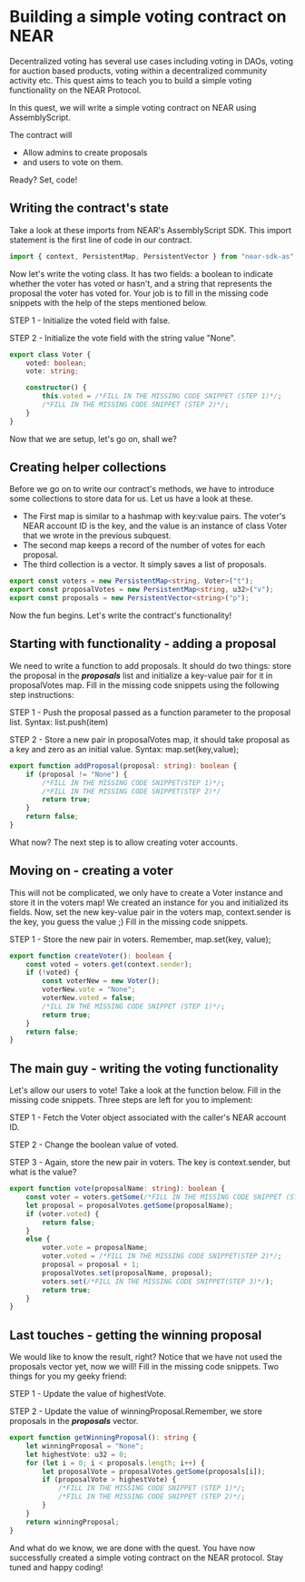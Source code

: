 # Building a simple voting contract on NEAR
Decentralized voting has several use cases including voting in DAOs, voting for auction based products, voting within a decentralized community activity etc. This quest aims to teach you to build a simple voting functionality on the NEAR Protocol.

In this quest, we will write a simple voting contract on NEAR using AssemblyScript. 

The contract will 
- Allow admins to create proposals 
- and users to vote on them. 
 
Ready? Set, code!

## Writing the contract's state
Take a look at these imports from NEAR's AssemblyScript SDK. This import statement is the first line of code in our contract.

```ts
import { context, PersistentMap, PersistentVector } from "near-sdk-as";
```

Now let's write the voting class. It has two fields: a boolean to indicate whether the voter has voted or hasn't, and a string that represents the proposal the voter has voted for.
Your job is to fill in the missing code snippets with the help of the steps mentioned below.

STEP 1 - Initialize the voted field with false.

STEP 2 - Initialize the vote field with the string value "None".

```ts
export class Voter {
    voted: boolean;  
    vote: string;   

    constructor() {
        this.voted = /*FILL IN THE MISSING CODE SNIPPET (STEP 1)*/;
        /*FILL IN THE MISSING CODE SNIPPET (STEP 2)*/;
    }
}
```
Now that we are setup, let's go on, shall we?

## Creating helper collections
Before we go on to write our contract's methods, we have to introduce some collections to store data for us. Let us have a look at these.
 - The First map is similar to a hashmap with key:value pairs. The voter's NEAR account ID is the key, and the value is an instance of class Voter that we wrote in the previous subquest.
 - The second map keeps a record of the number of votes for each proposal.
 - The third collection is a vector. It simply saves a list of proposals.
 
```ts
export const voters = new PersistentMap<string, Voter>("t");
export const proposalVotes = new PersistentMap<string, u32>("v");
export const proposals = new PersistentVector<string>("p");
```
Now the fun begins. Let's write the contract's functionality!

## Starting with functionality - adding a proposal
We need to write a function to add proposals. It should do two things: store the proposal in the ***proposals*** list and initialize a key-value pair for it in proposalVotes map. Fill in the missing code snippets using the following step instructions:

STEP 1 - Push the proposal passed as a function parameter to the proposal list. Syntax: list.push(item)

STEP 2 - Store a new pair in proposalVotes map, it should take proposal as a key and zero as an initial value. Syntax: map.set(key,value);

```ts
export function addProposal(proposal: string): boolean {
    if (proposal != "None") {
        /*FILL IN THE MISSING CODE SNIPPET(STEP 1)*/;
        /*FILL IN THE MISSING CODE SNIPPET(STEP 2)*/
        return true;
    }
    return false;
}
```
What now? The next step is to allow creating voter accounts.

## Moving on - creating a voter
This will not be complicated, we only have to create a Voter instance and store it in the voters map! We created an instance for you and initialized its fields. Now, set the new key-value pair in the voters map, context.sender is the key, you guess the value ;)
Fill in the missing code snippets.

STEP 1 - Store the new pair in voters. Remember, map.set(key, value);
```ts
export function createVoter(): boolean {
    const voted = voters.get(context.sender);
    if (!voted) {
        const voterNew = new Voter();
        voterNew.vote = "None";
        voterNew.voted = false;
        /*ILL IN THE MISSING CODE SNIPPET (STEP 1)*/;
        return true;
    }
    return false;
}
```
## The main guy - writing the voting functionality
Let's allow our users to vote! Take a look at the function below.
Fill in the missing code snippets. 
Three steps are left for you to implement:

STEP 1 - Fetch the Voter object associated with the caller's NEAR account ID.

STEP 2 - Change the boolean value of voted.

STEP 3 - Again, store the new pair in voters. The key is context.sender, but what is the value?

```ts
export function vote(proposalName: string): boolean {
    const voter = voters.getSome(/*FILL IN THE MISSING CODE SNIPPET (STEP 1)*/);
    let proposal = proposalVotes.getSome(proposalName);
    if (voter.voted) {
        return false;
    }
    else {
        voter.vote = proposalName;
        voter.voted = /*FILL IN THE MISSING CODE SNIPPET(STEP 2)*/;
        proposal = proposal + 1;
        proposalVotes.set(proposalName, proposal);
        voters.set(/*FILL IN THE MISSING CODE SNIPPET(STEP 3)*/);
        return true;
    }
}
```

## Last touches - getting the winning proposal
We would like to know the result, right? Notice that we have not used the proposals vector yet, now we will!
Fill in the missing code snippets. Two things for you my geeky friend:

STEP 1 - Update the value of highestVote.

STEP 2 - Update the value of winningProposal.Remember, we store proposals in the ***proposals*** vector.

```ts
export function getWinningProposal(): string {
    let winningProposal = "None";
    let highestVote: u32 = 0;
    for (let i = 0; i < proposals.length; i++) {
        let proposalVote = proposalVotes.getSome(proposals[i]);
        if (proposalVote > highestVote) {
            /*FILL IN THE MISSING CODE SNIPPET (STEP 1)*/;
            /*FILL IN THE MISSING CODE SNIPPET (STEP 2)*/;
        }
    }
    return winningProposal;
}
```

And what do we know, we are done with the quest. You have now successfully created a simple voting contract on the NEAR protocol.
Stay tuned and happy coding!
